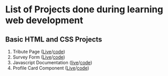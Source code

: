 # List of Projects done during learning web development

## Basic HTML and CSS Projects
1. Tribute Page ([Live](https:///devm75.github.io/Frontend_Projects/HTML&CSS/Tribute_page)/[code](https://github.com/devm75/Frontend_Projects/tree/main/HTML%26CSS/Tribute_page))
2. Survey Form ([Live](https://devm75.github.io/HTML&CSS/Survey_form)/[code](https://github.com/devm75/Frontend_Projects/tree/main/HTML%26CSS/Tribute_page))
3. Javascript Documentation ([live](https://devm75.github.io/Frontend_Projects/HTML&CSS/JS_doc)/[code](https://github.com/devm75/Frontend_Projects/tree/main/HTML%26CSS/JS_doc))                                                                                            
4. Profile Card Component ([Live](https://devm75.github.io/Frontend_Projects/Profile_card)/[code](https://github.com/devm75/Frontend_Projects/tree/main/HTML%26CSS/Profile_card))
